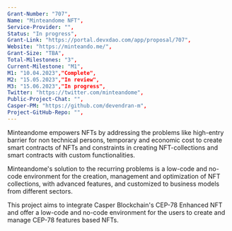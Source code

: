 ```yaml
---
Grant-Number: "707",
Name: "Minteandome NFT",
Service-Provider: "",
Status: "In progress",
Grant-Link: "https://portal.devxdao.com/app/proposal/707",
Website: "https://minteando.me/",
Grant-Size: "TBA",
Total-Milestones: "3",
Current-Milestone: "M1",
M1: "10.04.2023","Complete",
M2: "15.05.2023","In review",
M3: "15.06.2023","In progress",
Twitter: "https://twitter.com/minteandome",
Public-Project-Chat: "",
Casper-PM: "https://github.com/devendran-m",
Project-GitHub-Repo: "",
---
```

<!--lang:en--> 
Minteandome empowers NFTs by addressing the problems like high-entry barrier for non technical persons, temporary and economic cost to create smart contracts of NFTs and constraints in creating NFT-collections and smart contracts with custom functionalities.

Minteandome's solution to the recurring problems is a low-code and no-code environment for the creation, management and optimization of NFT collections, with advanced features, and customized to business models from different sectors.

This project aims to integrate Casper Blockchain's CEP-78 Enhanced NFT and offer a low-code and no-code environment for the users to create and manage CEP-78 features based NFTs.
<!--lang:es--] 
Minteandome empodera a los NFT al abordar problemas como la barrera de entrada alta para personas no técnicas, el costo temporal y económico para crear contratos inteligentes de NFT y las limitaciones en la creación de colecciones de NFT y contratos inteligentes con funcionalidades personalizadas. 

La solución de Minteandome a los problemas recurrentes es un bajo -entorno de código y no código para la creación, gestión y optimización de colecciones NFT, con funciones avanzadas y personalizado para modelos de negocio de diferentes sectores. 

Este proyecto tiene como objetivo integrar el NFT mejorado CEP-78 de Casper Blockchain y ofrecer un código bajo y Entorno sin código para que los usuarios creen y administren NFT basados ​​en características de CEP-78. 
<!--lang:de--] 
Minteandome stärkt NFTs, indem es Probleme wie hohe Eintrittsbarrieren für technisch nicht versierte Personen, temporäre und wirtschaftliche Kosten für die Erstellung intelligenter NFT-Verträge und Einschränkungen bei der Erstellung von NFT-Sammlungen und intelligenten Verträgen mit benutzerdefinierten Funktionen angeht. 

Minteandomes Lösung für die wiederkehrenden Probleme ist niedrig -Code- und No-Code-Umgebung für die Erstellung, Verwaltung und Optimierung von NFT-Sammlungen, mit erweiterten Funktionen und angepasst an Geschäftsmodelle aus verschiedenen Sektoren. 

Dieses Projekt zielt darauf ab, den CEP-78 Enhanced NFT von Casper Blockchain zu integrieren und eine Low-Code- und No-Code-Umgebung für Benutzer zum Erstellen und Verwalten von NFTs auf Basis von CEP-78-Funktionen.
<!--lang:fr--] 
Minteandome habilite les NFT en résolvant les problèmes tels que la barrière d'entrée élevée pour les personnes non techniques, le coût temporaire et économique pour créer des contrats intelligents de NFT et les contraintes dans la création de collections NFT et de contrats intelligents avec des fonctionnalités personnalisées. 

La solution de Minteandome aux problèmes récurrents est un faible -environnement codé et no-code pour la création, la gestion et l'optimisation des collections NFT, avec des fonctionnalités avancées et adaptées aux modèles commerciaux de différents secteurs.

Ce projet vise à intégrer le CEP-78 Enhanced NFT de Casper Blockchain et à offrir un low-code et environnement sans code permettant aux utilisateurs de créer et de gérer des NFT basés sur les fonctionnalités CEP-78.
<!--lang:pl--] 
Minteandome wzmacnia NFT, rozwiązując problemy, takie jak wysoka bariera wejścia dla osób nietechnicznych, tymczasowe i ekonomiczne koszty tworzenia inteligentnych kontraktów NFT oraz ograniczenia w tworzeniu kolekcji NFT i inteligentnych kontraktów z niestandardowymi funkcjami. 

Rozwiązanie Minteandome dla powtarzających się problemów jest niskie -kodowane i niekodowane środowisko do tworzenia, zarządzania i optymalizacji kolekcji NFT, z zaawansowanymi funkcjami i dostosowanymi do modeli biznesowych z różnych sektorów. 

Ten projekt ma na celu integrację CEP-78 Enhanced NFT firmy Casper Blockchain i zaoferowanie niskokodowego i środowisko bez kodu dla użytkowników do tworzenia NFT opartych na funkcjach CEP-78 i zarządzania nimi.
<!--lang:uk--] 
Minteandome розширює можливості NFT, вирішуючи такі проблеми, як високий бар’єр входу для нетехнічних спеціалістів, тимчасові та економічні витрати на створення смарт-контрактів NFT і обмеження у створенні NFT-колекцій і смарт-контрактів із спеціальними функціями. 

Рішення Minteandome для повторюваних проблем є низьким. -кодове та безкодове середовище для створення, керування й оптимізації колекцій NFT із розширеними функціями та адаптованим до бізнес-моделей із різних секторів. 

Цей проект має на меті інтегрувати CEP-78 Enhanced NFT від Casper Blockchain і запропонувати низький код і середовище без коду для створення та керування NFT на основі функцій CEP-78
[!--lang:*-->  

